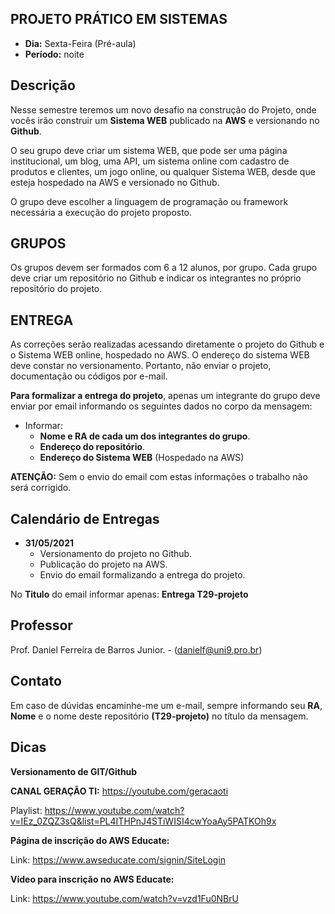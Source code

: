 ## PROJETO PRÁTICO EM SISTEMAS
* **Dia:** Sexta-Feira (Pré-aula)
* **Período:** noite

## Descrição

Nesse semestre teremos um novo desafio na construção do Projeto, onde vocês irão construir um **Sistema WEB** publicado na **AWS** e versionando no **Github**.

O seu grupo deve criar um sistema WEB, que pode ser uma página institucional, um blog, uma API, um sistema online com cadastro de produtos e clientes, um jogo online, ou qualquer Sistema WEB, desde que esteja hospedado na AWS e versionado no Github.

O grupo deve escolher a linguagem de programação ou framework necessária a execução do projeto proposto.  


## GRUPOS 

Os grupos devem ser formados com 6 a 12 alunos, por grupo. Cada grupo deve criar um repositório no Github e indicar os integrantes no próprio repositório do projeto. 


## ENTREGA 

As correções serão realizadas acessando diretamente o projeto do Github e o Sistema WEB online, hospedado no AWS. O endereço do sistema WEB deve constar no versionamento.
Portanto, não enviar o projeto, documentação ou códigos por e-mail.

**Para formalizar a entrega do projeto**, apenas um integrante do grupo deve enviar por email informando os seguintes dados no corpo da mensagem:
* Informar:
	+ **Nome e RA de cada um dos integrantes do grupo**. 
	+ **Endereço do repositório**.
	+ **Endereço do Sistema WEB** (Hospedado na AWS)
	
**ATENÇÃO:**
Sem o envio do email com estas informações o trabalho não será corrigido. 


## Calendário de Entregas
* **31/05/2021**
	+ Versionamento do projeto no Github. 
	+ Publicação do projeto na AWS.
	+ Envio do email formalizando a entrega do projeto.

No **Titulo** do email informar apenas: **Entrega T29-projeto**


## Professor
Prof. Daniel Ferreira de Barros Junior. - ([danielf@uni9.pro.br](mailto:danielf@uni9.pro.br))

## Contato
Em caso de dúvidas encaminhe-me um e-mail, sempre informando seu **RA**, **Nome** e o nome deste repositório **(T29-projeto)** no título da mensagem.


## Dicas
**Versionamento de GIT/Github**

**CANAL GERAÇÃO TI:** https://youtube.com/geracaoti

Playlist: 
https://www.youtube.com/watch?v=IEz_0ZQZ3sQ&list=PL4ITHPnJ4STiWISI4cwYoaAy5PATKOh9x


**Página de inscrição do AWS Educate:**

Link: https://www.awseducate.com/signin/SiteLogin


**Vídeo para inscrição no AWS Educate:**

Link: https://www.youtube.com/watch?v=vzd1Fu0NBrU







